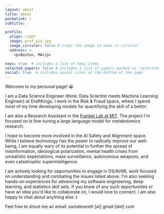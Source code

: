 ```yaml
---
layout: about
title: about
permalink: /
subtitle:

profile:
  align: right
  image: prof_pic.jpg
  image_circular: false # crops the image to make it circular
  address: >
    <p>Boston, MA</p>

news: true  # includes a list of news items
selected_papers: false # includes a list of papers marked as "selected={true}"
social: true  # includes social icons at the bottom of the page
---
```


Welcome to my personal page! 😀

I am a Data Science Engineer (think: Data Scientist meets Machine Learning Engineer) at DraftKings. I work in the Risk & Fraud space, where I spend most of my time developing models for quantifying the skill of a bettor.

I am also a Research Assistant in the [Frankel Lab at MIT](http://fraenkel.mit.edu). The project I'm focused on is fine-tuning a large language model for metabolomics research.

I hope to become more involved in the AI Safety and Alignment space. While I believe technology has the power to radically improve our well-being, I am equally wary of its potential to further the spread of misinformation, ideological polarization, mental health crises from unrealistic expectations, mass surveillance, autonomous weapons, and even catastrophic superintelligence.

I am actively looking for opportunities to engage in DS/AI/ML work focused on understanding and combating the issues listed above. I'm also seeking hands-on experiences for advancing my software engineering, deep learning, and statistics skill sets. If you know of any such opportunities or have an idea you'd like to collaborate on, I would love to connect. I am also happy to chat about anything else :)

Feel free to shoot me an email: samdeverett [at] gmail [dot] com
